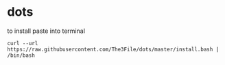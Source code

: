 # dots

to install paste into terminal
```
curl --url https://raw.githubusercontent.com/The3File/dots/master/install.bash | /bin/bash
```
